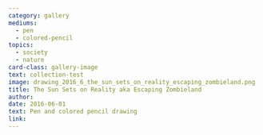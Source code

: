 ```yaml
---
category: gallery
mediums:
  - pen
  - colored-pencil
topics:
  - society
  - nature
card-class: gallery-image
text: collection-test
image: drawing_2016_6_the_sun_sets_on_reality_escaping_zombieland.png
title: The Sun Sets on Reality aka Escaping Zombieland
author:
date: 2016-06-01
text: Pen and colored pencil drawing
link:
---
```

